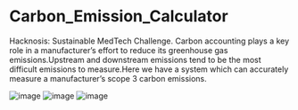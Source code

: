 # Carbon_Emission_Calculator
Hacknosis: Sustainable MedTech Challenge. Carbon accounting plays a key role in a manufacturer’s effort to reduce its greenhouse gas emissions.Upstream and downstream emissions tend to be the most difficult emissions to measure.Here we have a system which can accurately measure a manufacturer’s scope 3 carbon emissions. 

![image](https://github.com/ramanathan-007/Carbon_Emission_Calculator/assets/80613460/8134761a-be44-4706-9b3e-11af982b511b)
![image](https://github.com/ramanathan-007/Carbon_Emission_Calculator/assets/80613460/5eb46050-d12c-4d36-9e69-caecd21e5e3e)
![image](https://github.com/ramanathan-007/Carbon_Emission_Calculator/assets/80613460/388da644-d17f-4633-a4ab-07ddce9d8258)

